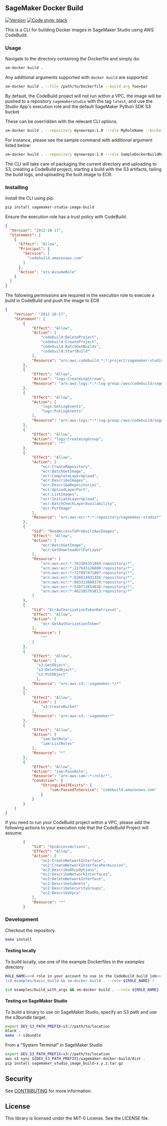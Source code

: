 ## SageMaker Docker Build

[![Version](https://img.shields.io/pypi/v/sagemaker-studio-image-build.svg)](https://pypi.org/project/sagemaker-studio-image-build/)
[![Code style: black](https://img.shields.io/badge/code%20style-black-000000.svg)](https://github.com/psf/black)

This is a CLI for building Docker images in SageMaker Studio using AWS CodeBuild.  

### Usage

Navigate to the directory containing the Dockerfile and simply do:

```bash
sm-docker build .
```
 

Any additional arguments supported with `docker build` are supported

```bash
sm-docker build . --file /path/to/Dockerfile --build-arg foo=bar
```

By default, the CodeBuild project will not run within a VPC, the image will be pushed to a repository `sagemakerstudio` with the tag `latest`, and use the Studio App's execution role and the default SageMaker Python SDK S3 bucket

These can be overridden with the relevant CLI options.

```bash
sm-docker build . --repository mynewrepo:1.0 --role MyRoleName --bucket MyBucketName --vpc-id MyVpcId --subnets MySubnetId1,MySubnetId2 --security-groups MySecurityGroup1,MySecurityGroup2
``` 

For instance, please see the sample command with additional argument listed below:

```bash
sm-docker build . --repository mynewrepo:1.0 --role SampleDockerBuildRole --bucket sagemaker-us-east-1-326543455535 --vpc-id vpc-0c70e76ef1c603b94 --subnets subnet-0d984f080338960bb,subnet-0ac3e96808c8092f2 --security-groups sg-0d31b4042f2902cd0
``` 

The CLI will take care of packaging the current directory and uploading to S3, creating a CodeBuild project, starting a build with the S3 artifacts, tailing the build logs, and uploading the built image to ECR.


### Installing

Install the CLI using pip.
```bash
pip install sagemaker-studio-image-build
```

Ensure the execution role has a trust policy with CodeBuild.

```json
{
  "Version": "2012-10-17",
  "Statement": [
    {
      "Effect": "Allow",
      "Principal": {
        "Service": [
          "codebuild.amazonaws.com"
        ]
      },
      "Action": "sts:AssumeRole"
    }
  ]
}
```

The following permissions are required in the execution role to execute a build in CodeBuild and push the image to ECR

```json
{
    "Version": "2012-10-17",
    "Statement": [
        {
            "Effect": "Allow",
            "Action": [
                "codebuild:DeleteProject",
                "codebuild:CreateProject",
                "codebuild:BatchGetBuilds",
                "codebuild:StartBuild"
            ],
            "Resource": "arn:aws:codebuild:*:*:project/sagemaker-studio*"
        },
        {
            "Effect": "Allow",
            "Action": "logs:CreateLogStream",
            "Resource": "arn:aws:logs:*:*:log-group:/aws/codebuild/sagemaker-studio*"
        },
        {
            "Effect": "Allow",
            "Action": [
                "logs:GetLogEvents",
                "logs:PutLogEvents"
            ],
            "Resource": "arn:aws:logs:*:*:log-group:/aws/codebuild/sagemaker-studio*:log-stream:*"
        },
        {
            "Effect": "Allow",
            "Action": "logs:CreateLogGroup",
            "Resource": "*"
        },
        {
            "Effect": "Allow",
            "Action": [
                "ecr:CreateRepository",
                "ecr:BatchGetImage",
                "ecr:CompleteLayerUpload",
                "ecr:DescribeImages",
                "ecr:DescribeRepositories",
                "ecr:UploadLayerPart",
                "ecr:ListImages",
                "ecr:InitiateLayerUpload", 
                "ecr:BatchCheckLayerAvailability",
                "ecr:PutImage"
            ],
            "Resource": "arn:aws:ecr:*:*:repository/sagemaker-studio*"
        },
        {
            "Sid": "ReadAccessToPrebuiltAwsImages",
            "Effect": "Allow",
            "Action": [
                "ecr:BatchGetImage",
                "ecr:GetDownloadUrlForLayer"
            ],
            "Resource": [
                "arn:aws:ecr:*:763104351884:repository/*",
                "arn:aws:ecr:*:217643126080:repository/*",
                "arn:aws:ecr:*:727897471807:repository/*",
                "arn:aws:ecr:*:626614931356:repository/*",
                "arn:aws:ecr:*:683313688378:repository/*",
                "arn:aws:ecr:*:520713654638:repository/*",
                "arn:aws:ecr:*:462105765813:repository/*"
            ]
        },
        {
            "Sid": "EcrAuthorizationTokenRetrieval",
            "Effect": "Allow",
            "Action": [
                "ecr:GetAuthorizationToken"
            ],
            "Resource": [
                "*"
            ]
        },
        {
            "Effect": "Allow",
            "Action": [
              "s3:GetObject",
              "s3:DeleteObject",
              "s3:PutObject"
              ],
            "Resource": "arn:aws:s3:::sagemaker-*/*"
        },
        {
            "Effect": "Allow",
            "Action": [
                "s3:CreateBucket"
            ],
            "Resource": "arn:aws:s3:::sagemaker*"
        },
        {
            "Effect": "Allow",
            "Action": [
                "iam:GetRole",
                "iam:ListRoles"
            ],
            "Resource": "*"
        },
        {
            "Effect": "Allow",
            "Action": "iam:PassRole",
            "Resource": "arn:aws:iam::*:role/*",
            "Condition": {
                "StringLikeIfExists": {
                    "iam:PassedToService": "codebuild.amazonaws.com"
                }
            }
        }
    ]
}

```

If you need to run your CodeBuild project within a VPC, please add the following actions to your execution role that the CodeBuild Project will assume:

```json
        {
            "Sid": "VpcAccessActions",
            "Effect": "Allow",
            "Action": [
                "ec2:CreateNetworkInterface",
                "ec2:CreateNetworkInterfacePermission",
                "ec2:DescribeDhcpOptions",
                "ec2:DescribeNetworkInterfaces",
                "ec2:DeleteNetworkInterface",
                "ec2:DescribeSubnets",
                "ec2:DescribeSecurityGroups",
                "ec2:DescribeVpcs"
            ],
            "Resource": "*"
        }
```

### Development

Checkout the repository.

```bash
make install
```

#### Testing locally
To build locally, use one of the example Dockerfiles in the *examples* directory

```bash
ROLE_NAME=<<A role in your account to use in the CodeBuild build job>>
(cd examples/basic_build && sm-docker build . --role ${ROLE_NAME} )
```

```bash
(cd examples/build_with_args && sm-docker build . --role ${ROLE_NAME} --file Dockerfile.args --build-arg BASE_IMAGE=python:3.8 )
```


#### Testing on SageMaker Studio

To build a binary to use on SageMaker Studio, specify an S3 path and use the *s3bundle* target.

```bash
export DEV_S3_PATH_PREFIX=s3://path/to/location
black .
make -k s3bundle
```

From a "System Terminal" in SageMaker Studio

```bash
export DEV_S3_PATH_PREFIX=s3://path/to/location
aws s3 sync ${DEV_S3_PATH_PREFIX}/sagemaker-docker-build/dist . 
pip install sagemaker_studio_image_build-x.y.z.tar.gz
```

## Security

See [CONTRIBUTING](CONTRIBUTING.md#security-issue-notifications) for more information.

## License

This library is licensed under the MIT-0 License. See the LICENSE file.
